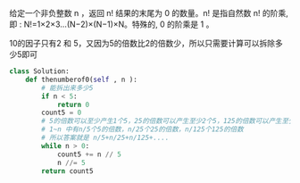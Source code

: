 给定一个非负整数 n ，返回 n! 结果的末尾为 0 的数量。n! 是指自然数 n! 的阶乘,即 : N!=1×2×3…(N−2)×(N−1)×N。特殊的, 0 的阶乘是 1 。

10的因子只有2 和 5，又因为5的倍数比2的倍数少，所以只需要计算可以拆除多少5即可

```python
class Solution:
    def thenumberof0(self , n ):
        # 能拆出来多少5
        if n < 5:
            return 0
        count5 = 0
        # 5的倍数可以至少产生1个5，25的倍数可以产生至少2个5，125的倍数可以产生至少3个5
        # 1~n 中有n/5个5的倍数，n/25个25的倍数，n/125个125的倍数
        # 所以答案就是 n/5+n/25+n/125+....
        while n > 0:
            count5 += n // 5
            n //= 5
        return count5
```

